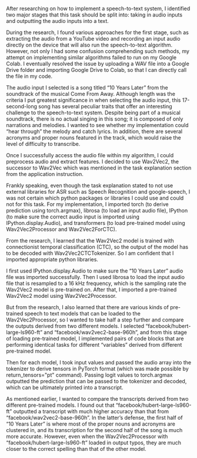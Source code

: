 After researching on how to implement a speech-to-text system, I identified two major stages that this task should be split into: taking in audio inputs and outputting the audio inputs into a text. 

During the research, I found various approaches for the first stage, such as extracting the audio from a YouTube video and recording an input audio directly on the device that will also run the speech-to-text algorithm. However, not only I had some confusion comprehending such methods, my attempt on implementing similar algorithms failed to run on my Google Colab. I eventually resolved the issue by uploading a WAV file into a Google Drive folder and importing Google Drive to Colab, so that I can directly call the file in my code. 

The audio input I selected is a song titled “10 Years Later” from the soundtrack of the musical Come From Away. Although length was the criteria I put greatest significance in when selecting the audio input, this 17-second-long song has several peculiar traits that offer an interesting challenge to the speech-to-text system. Despite being part of a musical soundtrack, there is no actual singing in this song; it is composed of only narrations and melodies. I wanted to see whether my implementation could “hear through” the melody and catch lyrics. In addition, there are several acronyms and proper nouns featured in the track, which would raise the level of difficulty to transcribe. 

Once I successfully access the audio file within my algorithm, I could preprocess audio and extract features. I decided to use Wav2Vec2, the successor to Wav2Vec which was mentioned in the task explanation section from the application instruction. 

Frankly speaking, even though the task explanation stated to not use external libraries for ASR such as Speech Recognition and google-speech, I was not certain which python packages or libraries I could use and could not for this task. For my implementation, I imported torch (to derive prediction using torch.argmax), librosa (to load an input audio file), IPython (to make sure the correct audio input is imported using IPython.display.Audio), and transformers (to load pre-trained model using Wav2Vec2Processor and Wav2Vec2ForCTC). 

From the research, I learned that the Wav2Vec2 model is trained with connectionist temporal classification (CTC), so the output of the model has to be decoded with Wav2Vec2CTCTokenizer. So I am confident that I imported appropriate python libraries.

I first used IPython.display.Audio to make sure the “10 Years Later” audio file was imported successfully. Then I used librosa to load the input audio file that is resampled to a 16 kHz frequency, which is the sampling rate the Wav2Vec2 model is pre-trained on. After that, I imported a pre-trained Wav2Vec2 model using Wav2Vec2Processor. 

But from the research, I also learned that there are various kinds of pre-trained speech to text models that can be loaded to the Wav2Vec2Processor, so I wanted to take half a step further and compare the outputs derived from two different models. I selected “facebook/hubert-large-ls960-ft” and “facebook/wav2vec2-base-960h”, and from this stage of loading pre-trained model, I implemented pairs of code blocks that are performing identical tasks for different “variables” derived from different pre-trained model. 

Then for each model, I took input values and passed the audio array into the tokenizer to derive tensors in PyTorch format (which was made possible by return_tensors="pt" command). Passing logit values to torch.argmax outputted the prediction that can be passed to the tokenizer and decoded, which can be ultimately printed into a transcript. 

As mentioned earlier, I wanted to compare the transcripts derived from two different pre-trained models. I found out that “facebook/hubert-large-ls960-ft” outputted a transcript with much higher accuracy than that from “facebook/wav2vec2-base-960h”. In the latter’s defense, the first half of “10 Years Later” is where most of the proper nouns and acronyms are clustered in, and its transcription for the second half of the song is much more accurate. However, even when the Wav2Vec2Processor with “facebook/hubert-large-ls960-ft” loaded in output typos, they are much closer to the correct spelling than that of the other model. 
